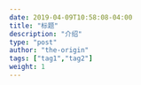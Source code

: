 ```yaml
---
date: 2019-04-09T10:58:08-04:00
title: "标题"
description: "介绍"
type: "post"
author: "the-origin"
tags: ["tag1","tag2"]
weight: 1
---
```


